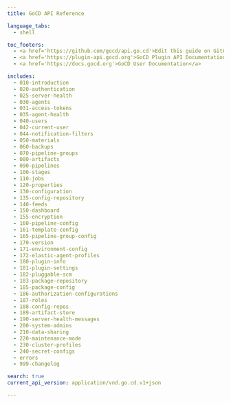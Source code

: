 ```yaml
---
title: GoCD API Reference

language_tabs:
  - shell

toc_footers:
  - <a href='https://github.com/gocd/api.go.cd'>Edit this guide on GitHub</a>
  - <a href='https://plugin-api.gocd.org'>GoCD Plugin API Documentation</a>
  - <a href='https://docs.gocd.org'>GoCD User Documentation</a>

includes:
  - 010-introduction
  - 020-authentication
  - 025-server-health
  - 030-agents
  - 031-access-tokens
  - 035-agent-health
  - 040-users
  - 042-current-user
  - 044-notification-filters
  - 050-materials
  - 060-backups
  - 070-pipeline-groups
  - 080-artifacts
  - 090-pipelines
  - 100-stages
  - 110-jobs
  - 120-properties
  - 130-configuration
  - 135-config-repository
  - 140-feeds
  - 150-dashboard
  - 155-encryption
  - 160-pipeline-config
  - 161-template-config
  - 165-pipeline-group-config
  - 170-version
  - 171-environment-config
  - 172-elastic-agent-profiles
  - 180-plugin-info
  - 181-plugin-settings
  - 182-pluggable-scm
  - 183-package-repository
  - 185-package-config
  - 186-authorization-configurations
  - 187-roles
  - 188-config-repos
  - 189-artifact-store
  - 190-server-health-messages
  - 200-system-admins
  - 210-data-sharing
  - 220-maintenance-mode
  - 230-cluster-profiles
  - 240-secret-configs
  - errors
  - 999-changelog

search: true
current_api_version: application/vnd.go.cd.v1+json

---
```

